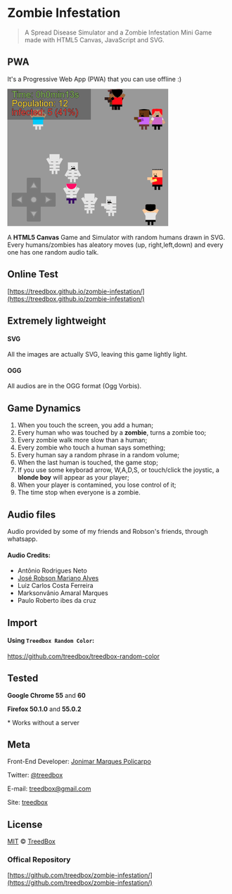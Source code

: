# Zombie Infestation
> A Spread Disease Simulator and a Zombie Infestation Mini Game made with HTML5 Canvas, JavaScript and SVG.

## PWA
It's a Progressive Web App (PWA) that you can use offline :)

![screenshot](assets/screenshot.png)

A **HTML5 Canvas** Game and Simulator with random humans drawn in SVG. Every humans/zombies has aleatory moves (up, right,left,down) and every one has one random audio talk.

## Online Test
[https://treedbox.github.io/zombie-infestation/](https://treedbox.github.io/zombie-infestation/)

## Extremely lightweight
#### SVG
All the images are actually SVG, leaving this game lightly light.
#### OGG
All audios are in the OGG format (Ogg Vorbis).


## Game Dynamics
1. When you touch the screen, you add a human;
2. Every human who was touched by a **zombie**, turns a zombie too;
3. Every zombie walk more slow than a human;
4. Every zombie who touch a human says something;
5. Every human say a random phrase in a random volume;
6. When the last human is touched, the game stop;
7. If you use some keyborad arrow, W,A,D,S, or touch/click the joystic, a **blonde boy** will appear as your player;
8. When your player is contamined, you lose control of it;
9. The time stop when everyone is a zombie.

## Audio files
Audio provided by some of my friends and Robson's friends, through whatsapp.

#### Audio Credits:
- Antônio Rodrigues Neto
- [José Robson Mariano Alves](https://github.com/badernageral)
- Luiz Carlos Costa Ferreira
- Marksonvânio Amaral Marques
- Paulo Roberto ibes da cruz


## Import
#### Using `Treedbox Random Color`:

https://github.com/treedbox/treedbox-random-color


## Tested
**Google Chrome 55** and **60**

**Firefox 50.1.0** and **55.0.2**

\* Works without a server

## Meta
Front-End Developer: [Jonimar Marques Policarpo](http://linkedin.com/treedbox 'LinkEdin')

Twitter: [@treedbox](http://twitter.com/treedbox)

E-mail: [treedbox@gmail.com](mailto:treedbox@gmail.com)

Site: [treedbox](http://treedbox.com)

## License
[MIT](LICENSE.md) © [TreedBox](https://github.com/treedbox)

### Offical Repository
[https://github.com/treedbox/zombie-infestation/](https://github.com/treedbox/zombie-infestation/)
